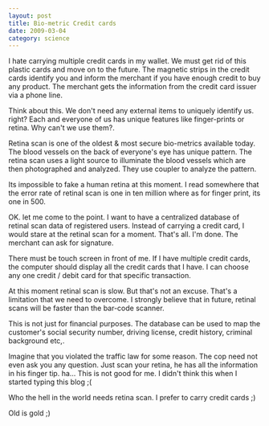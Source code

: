 ```yaml
---
layout: post
title: Bio-metric Credit cards
date: 2009-03-04
category: science
---
```


I hate carrying multiple credit cards in my wallet. We must get rid of this plastic cards and move on to the future. The magnetic strips in the credit cards identify you and inform the merchant if you have enough credit to buy any product. The merchant gets the information from the credit card issuer via a phone line.

Think about this. We don't need any external items to uniquely identify us. right? Each and everyone of us has unique features like finger-prints or retina. Why can't we use them?.

Retina scan is one of the oldest & most secure bio-metrics available today. The blood vessels on the back of everyone's eye has unique pattern. The retina scan uses a light source to illuminate the blood vessels which are then photographed and analyzed. They use coupler to analyze the pattern.

Its impossible to fake a human retina at this moment. I read somewhere that the error rate of retinal scan is one in ten million where as for finger print, its one in 500.

OK. let me come to the point. I want to have a centralized database of retinal scan data of registered users. Instead of carrying a credit card, I would stare at the retinal scan for a moment. That's all. I'm done. The merchant can ask for signature.

There must be touch screen in front of me. If I have multiple credit cards, the computer should display all the credit cards that I have. I can choose any one credit / debit card for that specific transaction.

At this moment retinal scan is slow. But that's not an excuse. That's a limitation that we need to overcome. I strongly believe that in future, retinal scans will be faster than the bar-code scanner.

This is not just for financial purposes. The database can be used to map the customer's social security number, driving license, credit history, criminal background etc,.

Imagine that you violated the traffic law for some reason. The cop need not even ask you any question. Just scan your retina, he has all the information in his finger tip. ha... This is not good for me. I didn't think this when I started typing this blog ;(

Who the hell in the world needs retina scan. I prefer to carry credit cards ;)

Old is gold ;)  

